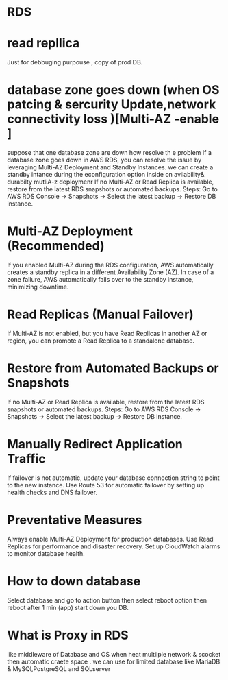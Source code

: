 # RDS

# read repllica 
  Just for debbuging purpouse , copy of prod DB. 
# database zone goes down (when OS patcing & sercurity Update,network connectivity loss )[Multi-AZ -enable ]
  suppose that one database zone are down how resolve th e problem
  If a database zone goes down in AWS RDS, you can resolve the issue by leveraging Multi-AZ Deployment and Standby Instances.
  we can create a standby intance during the econfiguration  option inside on avilability& durabilty  mutliA-z deploymenr
  If no Multi-AZ or Read Replica is available, restore from the latest RDS snapshots or automated backups.
  Steps:
  Go to AWS RDS Console → Snapshots → Select the latest backup → Restore DB instance.
# Multi-AZ Deployment (Recommended)
If you enabled Multi-AZ during the RDS configuration, AWS automatically creates a standby replica in a different Availability Zone (AZ).
In case of a zone failure, AWS automatically fails over to the standby instance, minimizing downtime.
# Read Replicas (Manual Failover)
If Multi-AZ is not enabled, but you have Read Replicas in another AZ or region, you can promote a Read Replica to a standalone database.
# Restore from Automated Backups or Snapshots
If no Multi-AZ or Read Replica is available, restore from the latest RDS snapshots or automated backups.
Steps:
Go to AWS RDS Console → Snapshots → Select the latest backup → Restore DB instance.
# Manually Redirect Application Traffic
If failover is not automatic, update your database connection string to point to the new instance.
Use Route 53 for automatic failover by setting up health checks and DNS failover.
# Preventative Measures
Always enable Multi-AZ Deployment for production databases.
Use Read Replicas for performance and disaster recovery.
Set up CloudWatch alarms to monitor database health.
# How to down database 
  Select database and go to action button then select reboot option then  reboot after 1 min (app) start down you DB. 

# What is Proxy in RDS 
 like middleware of Database and OS when heat multilple network & scocket then automatic craete space .
 we can use for limited database like MariaDB & MySQl,PostgreSQL and SQLserver